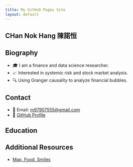 ```yaml
---
title: My GitHub Pages Site
layout: default
---
```

## CHan Nok Hang 陳諾恒
## Biography
- 🎓 I am a finance and data science researcher.
- 📈 Interested in systemic risk and stock market analysis.
- 🔍 Using Granger causality to analyze financial bubbles.

## Contact
- 📧 Email: m97907555@gmail.com
- 🔗 [GitHub Profile](https://github.com/ChanNokHang)

## Education

## Additional Resources
- [Map, Food, Smiles](https://channokhang.github.io/MFS.html)
